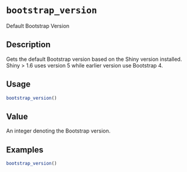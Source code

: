 # `bootstrap_version`

Default Bootstrap Version


## Description

Gets the default Bootstrap version based
 on the Shiny version installed.
 Shiny > 1.6 uses version 5 while
 earlier version use Bootstrap 4.


## Usage

```r
bootstrap_version()
```


## Value

An integer denoting the Bootstrap version.


## Examples

```r
bootstrap_version()
```


